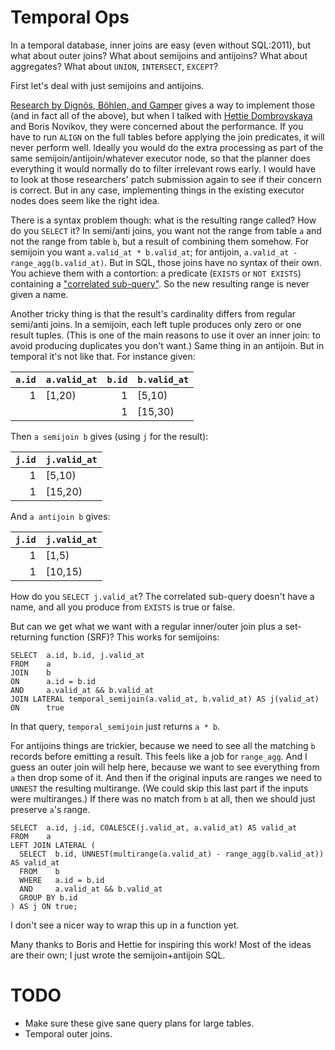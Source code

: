 # Temporal Ops

In a temporal database, inner joins are easy (even without SQL:2011), but what about outer joins?
What about semijoins and antijoins?
What about aggregates?
What about `UNION`, `INTERSECT`, `EXCEPT`?

First let's deal with just semijoins and antijoins.

[Research by Dignös, Böhlen, and Gamper](https://www.zora.uzh.ch/id/eprint/62963/1/p433-dignos.pdf) gives a way to implement those (and in fact all of the above),
but when I talked with [Hettie Dombrovskaya](https://github.com/hettie-d/) and Boris Novikov, they were concerned about the performance.
If you have to run `ALIGN` on the full tables before applying the join predicates, it will never perform well.
Ideally you would do the extra processing as part of the same semijoin/antijoin/whatever executor node,
so that the planner does everything it would normally do to filter irrelevant rows early.
I would have to look at those researchers' patch submission again to see if their concern is correct.
But in any case, implementing things in the existing executor nodes does seem like the right idea.

There is a syntax problem though: what is the resulting range called? How do you `SELECT` it?
In semi/anti joins, you want not the range from table `a` and not the range from table `b`, but a result of combining them somehow.
For semijoin you want `a.valid_at * b.valid_at`; for antijoin, `a.valid_at - range_agg(b.valid_at)`.
But in SQL, those joins have no syntax of their own.
You achieve them with a contortion: a predicate (`EXISTS` or `NOT EXISTS`) containing a ["correlated sub-query"](https://www.geeksforgeeks.org/sql-correlated-subqueries/).
So the new resulting range is never given a name.

Another tricky thing is that the result's cardinality differs from regular semi/anti joins.
In a semijoin, each left tuple produces only zero or one result tuples.
(This is one of the main reasons to use it over an inner join: to avoid producing duplicates you don't want.)
Same thing in an antijoin.
But in temporal it's not like that. For instance given:

| `a.id` | `a.valid_at` | `b.id` | `b.valid_at` |
| -----: | :----------- | -----: | :----------- |
|      1 | [1,20)       |      1 | [5,10)       |
|        |              |      1 | [15,30)      |

Then `a semijoin b` gives (using `j` for the result):

| `j.id` | `j.valid_at` |
| -----: | :----------- |
|      1 | [5,10)       |
|      1 | [15,20)      |

And `a antijoin b` gives:

| `j.id` | `j.valid_at` |
| -----: | :----------- |
|      1 | [1,5)        |
|      1 | [10,15)      |

How do you `SELECT j.valid_at`? The correlated sub-query doesn't have a name, and all you produce from `EXISTS` is true or false.

But can we get what we want with a regular inner/outer join plus a set-returning function (SRF)?
This works for semijoins:

```
SELECT  a.id, b.id, j.valid_at
FROM    a
JOIN    b
ON      a.id = b.id
AND     a.valid_at && b.valid_at
JOIN LATERAL temporal_semijoin(a.valid_at, b.valid_at) AS j(valid_at)
ON      true
```

In that query, `temporal_semijoin` just returns `a * b`.

For antijoins things are trickier, because we need to see all the matching `b` records
before emitting a result. This feels like a job for `range_agg`.
And I guess an outer join will help here, because we want to see everything from `a` then drop some of it.
And then if the original inputs are ranges we need to `UNNEST` the resulting multirange.
(We could skip this last part if the inputs were multiranges.)
If there was no match from `b` at all, then we should just preserve `a`'s range.

```
SELECT  a.id, j.id, COALESCE(j.valid_at, a.valid_at) AS valid_at
FROM    a
LEFT JOIN LATERAL (
  SELECT  b.id, UNNEST(multirange(a.valid_at) - range_agg(b.valid_at)) AS valid_at
  FROM    b
  WHERE   a.id = b.id
  AND     a.valid_at && b.valid_at
  GROUP BY b.id
) AS j ON true;
```

I don't see a nicer way to wrap this up in a function yet.

Many thanks to Boris and Hettie for inspiring this work!
Most of the ideas are their own; I just wrote the semijoin+antijoin SQL.

# TODO

- Make sure these give sane query plans for large tables.
- Temporal outer joins.

